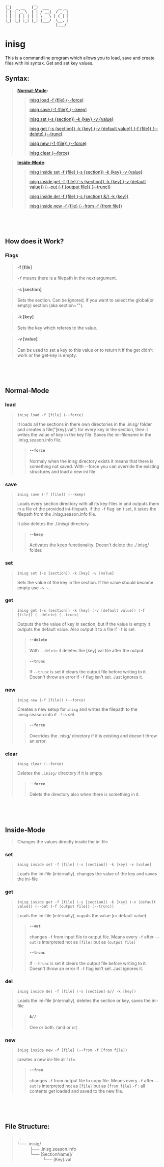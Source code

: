 ```
 _           _                
(_)  _ __   (_)  ___    __ _  
| | | '_ \  | | / __|  / _` | 
| | | | | | | | \__ \ | (_| | 
|_| |_| |_| |_| |___/  \__, | 
                       |___/  
```


# inisg
This is a commandline program which allows you to load, save and create files with ini syntax. Get and set key values.

## Syntax:
>
> __[Normal-Mode](#normal-mode):__
>>
>> [inisg load -f {file} (--force)](#load)
>>
>> [inisg save (-f {file}) (--keep)](#save)
>>
>> [inisg set (-s {section}) -k {key} -v {value}](#set)
>>
>> [inisg get (-s {section}) -k {key} (-v {default value}) (-f {file}) (--delete) (--trunc)](#get)
>>
>> [inisg new (-f {file}) (--force)](#new)
>>
>> [inisg clear (--force)](#clear)

> __[Inside-Mode](#inside-mode)__:
>>
>> [inisg inside set -f {file} (-s {section}) -k {key} -v {value}](#set-1)
>>
>> [inisg inside get -f {file} (-s {section}) -k {key} (-v {default value}) (--out (-f {output file}) (--trunc))](#get-1)
>>
>> [inisg inside del -f {file} (-s {section} &// -k {key})](#del-1)
>>
>> [inisg inside new -f {file} (--from -f {from file})](#new-1)

<br>
<br>
<br>

## How does it Work?

### Flags

> #### -f [file]
> `-f` means there is a filepath in the next argument.

> #### -s [section]
> Sets the section. Can be ignored, if you want to select the global(or empty) section (aka section="").

> #### -k [key]
> Sets the key which referes to the value.

> #### -v [value]
> Can be used to set a key to this value or to return it if the get didn't work or the get-key is empty.

<br>
<br>
<br>

## Normal-Mode

### load
> ```applescript
> inisg load -f [file] (--force)
> ```
>  
> It loads all the sections in there own directories in the .inisg/ folder and creates a file("[key].val") for every key in the section, then it writes the value of key in the key file.
> Saves the ini-filename in the .inisg.season.info file.
> 
>> #### `--force`
>> Normaly when the inisg directory exists it means that there is something not saved. With --force you can override the existing structures and load a new ini file.
  
### save
> ```applescript
> inisg save (-f [file]) (--keep)
> ```
>
> Loads every section directory with all its key-files in and outputs them in a file of the provided ini-filepath. If the `-f` flag isn't set, it takes the filepath from the .inisg.season.info file.
> 
> It also deletes the ./.inisg/ directory.
> 
>> #### `--keep`
>> Activates the keep functionality. Doesn't delete the ./.inisg/ folder.

### set
> ```applescript
> inisg set (-s [section]) -k [key] -v [value]
> ```
> Sets the value of the key in the section. If the value should become empty use `-v -`.

### get
> ```applescript
> inisg get (-s [section]) -k [key] (-v [default value]) (-f [file]) (--delete) (--trunc)
> ```
>
> Outputs the the value of key in section, but if the value is empty it outputs the default value. Also output it to a file if `-f` is set.
> 
>> #### `--delete`
>> With `--delete` it deletes the [key].val file after the output.
>
>> #### `--trunc`
>> If `--trunc` is set it clears the output file before writing to it.
>> Doesn't throw an error if `-f` flag isn't set. Just ignores it.

### new
> ```applescript
> inisg new (-f [file]) (--force)
> ```
> 
> Creates a new setup for `inisg` and writes the filepath to the .inisg.season.info if `-f` is set.
> 
>> #### `--force`
>> Overrides the .inisg/ directory if it is existing and doesn't throw an error. 

### clear
> ```applescript
> inisg clear (--force)
> ```
>
> Deletes the `.inisg/` directory if it is empty.
>
>> #### `--force`
>> Delets the directory also when there is something in it.

<br>
<br>
<br>

## Inside-Mode
> Changes the values directly inside the ini file

### set
> ```applescript
> inisg inside set -f [file] (-s [section]) -k [key] -v [value]
> ```
> Loads the ini-file (internally), changes the value of the key and saves the ini-file

### get
> ```applescript
> inisg inside get -f [file] (-s [section]) -k [key] (-v [default value]) (--out (-f [output file]) (--trunc))
> ```
> Loads the ini-file (internally), ouputs the value (or default value)
>
>> #### `--out`
>> changes `-f` from input file to output file. Means every `-f` after `--out` is interpreted not as `[file]` but as `[output file]`
>> #### `--trunc`
>> If `--trunc` is set it clears the output file before writing to it.
>> Doesn't throw an error if `-f` flag isn't set. Just ignores it.

### del
> ```applescript
> inisg inside del -f [file] (-s [section] &// -k [key])
> ```
> Loads the ini-file (internally), deletes the section or key, saves the ini-file
>> #### `&//`
>> One or both. (and or or)

### new
> ```applescript
> inisg inside new -f [file] (--from -f [from file])
> ```
> creates a new ini-file at `file`.
>> #### `--from`
>> changes `-f` from output file to copy file. Means every `-f` after `--out` is interpreted not as `[file]` but as `[from file]`
>> `-f` : all contents get loaded and saved to the new file.

<br>
<br>
<br>

## File Structure:
>
> &ensp;. <br>
> └── .inisig/ <br>
> &emsp;&emsp;&emsp;├── .inisg.season.info <br>
> &emsp;&emsp;&emsp;└── [SectionName]/ <br>
> &emsp;&emsp;&emsp;&emsp;&emsp;&emsp;└── [Key].val <br>
> 
